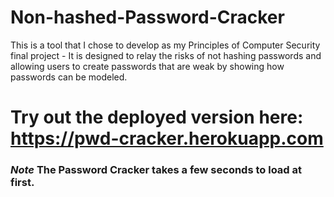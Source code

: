 # Non-hashed-Password-Cracker
This is a tool that I chose to develop as my Principles of Computer Security final project - It is designed to relay the risks of not hashing passwords and allowing users to create passwords that are weak by showing how passwords can be modeled. 

# Try out the deployed version here: https://pwd-cracker.herokuapp.com
### *Note* The Password Cracker takes a few seconds to load at first.
